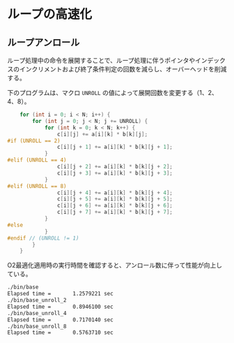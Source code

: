 # ループの高速化

## ループアンロール

ループ処理中の命令を展開することで、ループ処理に伴うポインタやインデックスのインクリメントおよび終了条件判定の回数を減らし、オーバーヘッドを削減する。

下のプログラムは、マクロ `UNROLL` の値によって展開回数を変更する（1、2、4、8）。

```cpp
    for (int i = 0; i < N; i++) {
        for (int j = 0; j < N; j += UNROLL) {
            for (int k = 0; k < N; k++) {
                c[i][j] += a[i][k] * b[k][j];
#if (UNROLL == 2)
                c[i][j + 1] += a[i][k] * b[k][j + 1];
            }
#elif (UNROLL == 4)
                c[i][j + 2] += a[i][k] * b[k][j + 2];
                c[i][j + 3] += a[i][k] * b[k][j + 3];
            }
#elif (UNROLL == 8)
                c[i][j + 4] += a[i][k] * b[k][j + 4];
                c[i][j + 5] += a[i][k] * b[k][j + 5];
                c[i][j + 6] += a[i][k] * b[k][j + 6];
                c[i][j + 7] += a[i][k] * b[k][j + 7];
            }
#else
            }
#endif // (UNROLL != 1)
        }
    }
```

O2最適化適用時の実行時間を確認すると、アンロール数に伴って性能が向上している。

```sh
./bin/base
Elapsed time =       1.2579221 sec
./bin/base_unroll_2
Elapsed time =       0.8946100 sec
./bin/base_unroll_4
Elapsed time =       0.7170140 sec
./bin/base_unroll_8
Elapsed time =       0.5763710 sec
```

